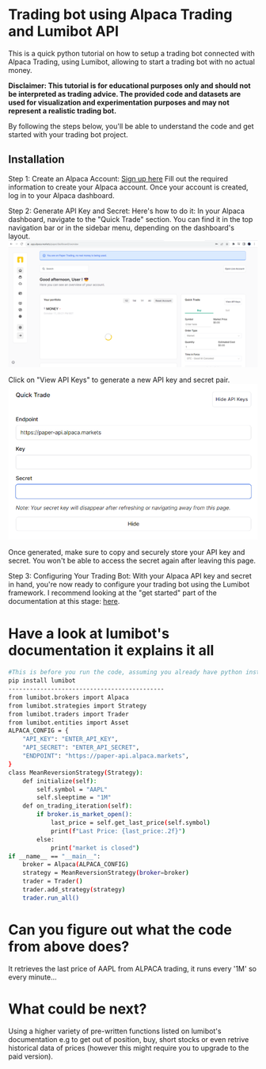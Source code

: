 # Trading bot using Alpaca Trading and Lumibot API
This is a quick python tutorial on how to setup a trading bot connected with Alpaca Trading, using Lumibot, allowing to start a trading bot with no actual money.

**Disclaimer: This tutorial is for educational purposes only and should not be interpreted as trading advice. The provided code and datasets are used for visualization and experimentation purposes and may not represent a realistic trading bot.**

By following the steps below, you'll be able to understand the code and get started with your trading bot project.

## Installation

Step 1: Create an Alpaca Account:
[Sign up here](https://app.alpaca.markets/signup)
Fill out the required information to create your Alpaca account.
Once your account is created, log in to your Alpaca dashboard.

Step 2: Generate API Key and Secret:
Here's how to do it:
In your Alpaca dashboard, navigate to the "Quick Trade" section. You can find it in the top navigation bar or in the sidebar menu, depending on the dashboard's layout.
![Generating API Key and Secret](/photo_1.png)

Click on "View API Keys" to generate a new API key and secret pair.
![Generating API Key and Secret](/photo_2.png)

Once generated, make sure to copy and securely store your API key and secret. You won't be able to access the secret again after leaving this page.

Step 3: Configuring Your Trading Bot:
With your Alpaca API key and secret in hand, you're now ready to configure your trading bot using the Lumibot framework.
I recommend looking at the "get started" part of the documentation at this stage:
[here](https://lumibot.lumiwealth.com/getting_started.html#getting-started).
# Have a look at lumibot's documentation it explains it all
```bash
#This is before you run the code, assuming you already have python installed (e.g python and command line, or an IDE such as Visual Studio Code with python and its terminal)
pip install lumibot
--------------------------------------------
from lumibot.brokers import Alpaca 
from lumibot.strategies import Strategy
from lumibot.traders import Trader
from lumibot.entities import Asset
ALPACA_CONFIG = {
    "API_KEY": "ENTER_API_KEY",
    "API_SECRET": "ENTER_API_SECRET",
    "ENDPOINT": "https://paper-api.alpaca.markets",
}
class MeanReversionStrategy(Strategy): 
    def initialize(self): 
        self.symbol = "AAPL"
        self.sleeptime = "1M"
    def on_trading_iteration(self):
        if broker.is_market_open():
            last_price = self.get_last_price(self.symbol)
            print(f"Last Price: {last_price:.2f}")
        else:
            print("market is closed")
if __name__ == "__main__":
    broker = Alpaca(ALPACA_CONFIG)
    strategy = MeanReversionStrategy(broker=broker)
    trader = Trader()
    trader.add_strategy(strategy)
    trader.run_all()
```
# Can you figure out what the code from above does?
It retrieves the last price of AAPL from ALPACA trading, it runs every '1M' so every minute...

# What could be next?
Using a higher variety of pre-written functions listed on lumibot's documentation e.g to get out of position, buy, short stocks or even retrive historical data of prices (however this might require you to upgrade to the paid version).
